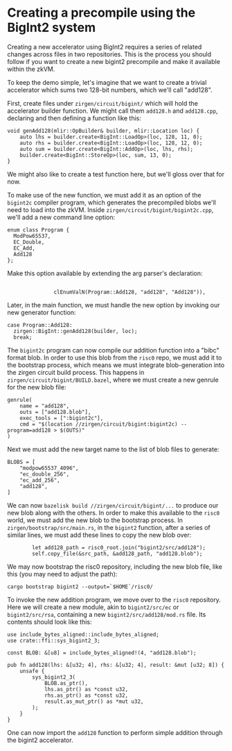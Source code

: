 # Creating a precompile using the BigInt2 system

Creating a new accelerator using BigInt2 requires a series of related changes across files in two repositories. This is the process you should follow if you want to create a new bigint2 precompile and make it available within the zkVM.

To keep the demo simple, let's imagine that we want to create a trivial accelerator which sums two 128-bit numbers, which we'll call "add128".


First, create files under `zirgen/circuit/bigint/` which will hold the accelerator builder function. We might call them `add128.h` and `add128.cpp`, declaring and then defining a function like this:

```
void genAdd128(mlir::OpBuilder& builder, mlir::Location loc) {
    auto lhs = builder.create<BigInt::LoadOp>(loc, 128, 11, 0);
    auto rhs = builder.create<BigInt::LoadOp>(loc, 128, 12, 0);
    auto sum = builder.create<BigInt::AddOp>(loc, lhs, rhs);  
    builder.create<BigInt::StoreOp>(loc, sum, 13, 0);
}
```

We might also like to create a test function here, but we'll gloss over that for now.

To make use of the new function, we must add it as an option of the `bigint2c` compiler program, which generates the precompiled blobs we'll need to load into the zkVM. Inside `zirgen/circuit/bigint/bigint2c.cpp`, we'll add a new command line option:

```
enum class Program {
  ModPow65537,
  EC_Double,
  EC_Add,
  Add128
};
```

Make this option available by extending the arg parser's declaration:
```
   
               clEnumValN(Program::Add128, "add128", "Add128")),
```

Later, in the main function, we must handle the new option by invoking our new generator function:

```
case Program::Add128:
  zirgen::BigInt::genAdd128(builder, loc);
  break;
```

The `bigint2c` program can now compile our addition function into a "bibc" format blob. In order to use this blob from the `risc0` repo, we must add it to the bootstrap process, which means we must integrate blob-generation into the zirgen circuit build process. This happens in `zirgen/circuit/bigint/BUILD.bazel`, where we must create a new genrule for the new blob file:

```
genrule(
    name = "add128",
    outs = ["add128.blob"],
    exec_tools = [":bigint2c"],
    cmd = "$(location //zirgen/circuit/bigint:bigint2c) --program=add128 > $(OUTS)"
)
```

Next we must add the new target name to the list of blob files to generate:

```
BLOBS = [
    "modpow65537_4096",
    "ec_double_256",
    "ec_add_256",
    "add128",
]
```

We can now `bazelisk build //zirgen/circuit/bigint/...` to produce our new blob along with the others. In order to make this available to the `risc0` world, we must add the new blob to the bootstrap process. In `zirgen/bootstrap/src/main.rs`, in the `bigint2` function, after a series of similar lines, we must add these lines to copy the new blob over:


```
        let add128_path = risc0_root.join("bigint2/src/add128");
        self.copy_file(&src_path, &add128_path, "add128.blob");
```

We may now bootstrap the risc0 repository, including the new blob file, like this (you may need to adjust the path):


```
cargo bootstrap bigint2 --output=`$HOME`/risc0/
```

To invoke the new addition program, we move over to the `risc0` repository. Here we will create a new module, akin to `bigint2/src/ec` or `bigint2/src/rsa`, containing a new `bigint2/src/add128/mod.rs` file. Its contents should look like this:


```
use include_bytes_aligned::include_bytes_aligned;
use crate::ffi::sys_bigint2_3;

const BLOB: &[u8] = include_bytes_aligned!(4, "add128.blob");

pub fn add128(lhs: &[u32; 4], rhs: &[u32; 4], result: &mut [u32; 8]) {
    unsafe {
        sys_bigint2_3(
            BLOB.as_ptr(),
            lhs.as_ptr() as *const u32,
            rhs.as_ptr() as *const u32,
            result.as_mut_ptr() as *mut u32,
        );
    }
}
```

One can now import the `add128` function to perform simple addition through the bigint2 accelerator.
